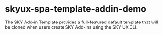 # skyux-spa-template-addin-demo
The SKY Add-in Template provides a full-featured default template that will be cloned when users create SKY Add-ins using the SKY UX CLI.
